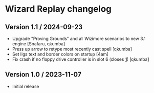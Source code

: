 # Wizard Replay changelog

## Version 1.1 / 2024-09-23

- Upgrade "Proving Grounds" and all Wizimore scenarios to new 3.1 engine [Snafaru, qkumba]
- Press up arrow to retype most recently cast spell [qkumba]
- Set IIgs text and border colors on startup [4am]
- Fix crash if no floppy drive controller is in slot 6 (closes [1](https://github.com/a2-4am/wizard-replay/issues/1)) [qkumba]

## Version 1.0 / 2023-11-07

- Initial release
